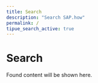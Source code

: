 ```yaml
---
title: Search
description: "Search SAP.how"
permalink: /
tipue_search_active: true
---
```


# Search

<div id="tipue_search_content">
  Found content will be shown here.
</div>

<script>
$(document).ready(function() {
  $('#tipue_search_input').tipuesearch();
});
</script>
